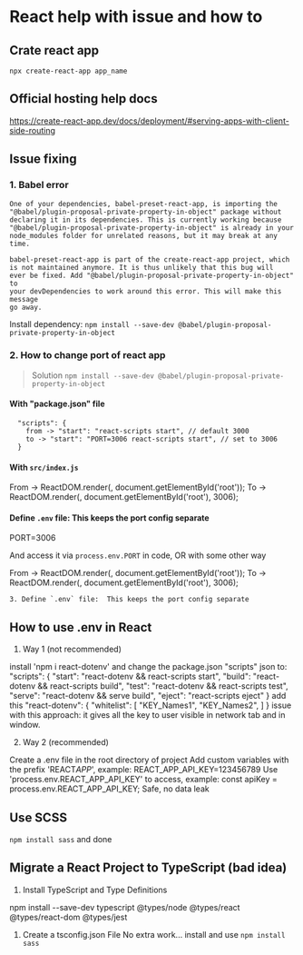 # React help with issue and how to

## Crate react app

`npx create-react-app app_name`

## Official hosting help docs

<https://create-react-app.dev/docs/deployment/#serving-apps-with-client-side-routing>

## Issue fixing

### 1. Babel error

    One of your dependencies, babel-preset-react-app, is importing the
    "@babel/plugin-proposal-private-property-in-object" package without
    declaring it in its dependencies. This is currently working because
    "@babel/plugin-proposal-private-property-in-object" is already in your
    node_modules folder for unrelated reasons, but it may break at any time.

    babel-preset-react-app is part of the create-react-app project, which
    is not maintained anymore. It is thus unlikely that this bug will
    ever be fixed. Add "@babel/plugin-proposal-private-property-in-object" to
    your devDependencies to work around this error. This will make this message
    go away.

Install dependency: `npm install --save-dev @babel/plugin-proposal-private-property-in-object`

### 2. How to change port of react app

> Solution `npm install --save-dev @babel/plugin-proposal-private-property-in-object`

#### With "package.json" file

```text
  "scripts": {
    from -> "start": "react-scripts start", // default 3000
    to -> "start": "PORT=3006 react-scripts start", // set to 3006
  }
```

#### With `src/index.js`

  From -> ReactDOM.render(<App />, document.getElementById('root'));
  To -> ReactDOM.render(<App />, document.getElementById('root'), 3006);

#### Define `.env` file: This keeps the port config separate

  PORT=3006

And access it via `process.env.PORT` in code, OR with some other way

  From -> ReactDOM.render(<App />, document.getElementById('root'));
  To -> ReactDOM.render(<App />, document.getElementById('root'), 3006);

    3. Define `.env` file:  This keeps the port config separate

## How to use .env in React

1. Way 1 (not recommended)

  install 'npm i react-dotenv' and change the package.json "scripts" json to:
  "scripts": {
    "start": "react-dotenv && react-scripts start",
    "build": "react-dotenv && react-scripts build",
    "test": "react-dotenv && react-scripts test",
    "serve": "react-dotenv && serve build",
    "eject": "react-scripts eject"
  }
  add this
  "react-dotenv": {
  "whitelist": [
    "KEY_Names1",
    "KEY_Names2",
    ]
  }
  issue with this approach: it gives all the key to user visible in network tab and in window.

2. Way 2 (recommended)

Create a .env file in the root directory of project
Add custom variables with the prefix 'REACT*APP*', example: REACT_APP_API_KEY=123456789
Use 'process.env.REACT_APP_API_KEY' to access, example: const apiKey = process.env.REACT_APP_API_KEY;
Safe, no data leak

## Use SCSS

`npm install sass` and done

## Migrate a React Project to TypeScript (bad idea)

1. Install TypeScript and Type Definitions

npm install --save-dev typescript @types/node @types/react @types/react-dom @types/jest

1. Create a tsconfig.json File
   No extra work...
   install and use `npm install sass`
